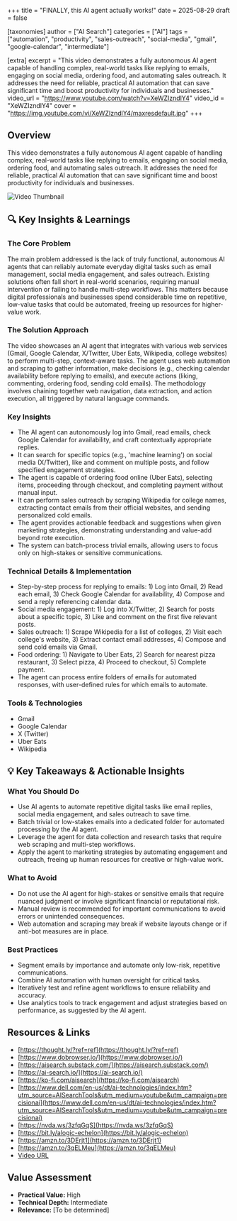 +++
title = "FINALLY, this AI agent actually works!"
date = 2025-08-29
draft = false

[taxonomies]
author = ["AI Search"]
categories = ["AI"]
tags = ["automation", "productivity", "sales-outreach", "social-media", "gmail", "google-calendar", "intermediate"]

[extra]
excerpt = "This video demonstrates a fully autonomous AI agent capable of handling complex, real-world tasks like replying to emails, engaging on social media, ordering food, and automating sales outreach. It addresses the need for reliable, practical AI automation that can save significant time and boost productivity for individuals and businesses."
video_url = "https://www.youtube.com/watch?v=XeWZIzndlY4"
video_id = "XeWZIzndlY4"
cover = "https://img.youtube.com/vi/XeWZIzndlY4/maxresdefault.jpg"
+++

## Overview

This video demonstrates a fully autonomous AI agent capable of handling complex, real-world tasks like replying to emails, engaging on social media, ordering food, and automating sales outreach. It addresses the need for reliable, practical AI automation that can save significant time and boost productivity for individuals and businesses.

![Video Thumbnail](https://img.youtube.com/vi/XeWZIzndlY4/maxresdefault.jpg)

## 🔍 Key Insights & Learnings

### The Core Problem
The main problem addressed is the lack of truly functional, autonomous AI agents that can reliably automate everyday digital tasks such as email management, social media engagement, and sales outreach. Existing solutions often fall short in real-world scenarios, requiring manual intervention or failing to handle multi-step workflows. This matters because digital professionals and businesses spend considerable time on repetitive, low-value tasks that could be automated, freeing up resources for higher-value work.

### The Solution Approach
The video showcases an AI agent that integrates with various web services (Gmail, Google Calendar, X/Twitter, Uber Eats, Wikipedia, college websites) to perform multi-step, context-aware tasks. The agent uses web automation and scraping to gather information, make decisions (e.g., checking calendar availability before replying to emails), and execute actions (liking, commenting, ordering food, sending cold emails). The methodology involves chaining together web navigation, data extraction, and action execution, all triggered by natural language commands.

### Key Insights
- The AI agent can autonomously log into Gmail, read emails, check Google Calendar for availability, and craft contextually appropriate replies.
- It can search for specific topics (e.g., 'machine learning') on social media (X/Twitter), like and comment on multiple posts, and follow specified engagement strategies.
- The agent is capable of ordering food online (Uber Eats), selecting items, proceeding through checkout, and completing payment without manual input.
- It can perform sales outreach by scraping Wikipedia for college names, extracting contact emails from their official websites, and sending personalized cold emails.
- The agent provides actionable feedback and suggestions when given marketing strategies, demonstrating understanding and value-add beyond rote execution.
- The system can batch-process trivial emails, allowing users to focus only on high-stakes or sensitive communications.

### Technical Details & Implementation
- Step-by-step process for replying to emails: 1) Log into Gmail, 2) Read each email, 3) Check Google Calendar for availability, 4) Compose and send a reply referencing calendar data.
- Social media engagement: 1) Log into X/Twitter, 2) Search for posts about a specific topic, 3) Like and comment on the first five relevant posts.
- Sales outreach: 1) Scrape Wikipedia for a list of colleges, 2) Visit each college's website, 3) Extract contact email addresses, 4) Compose and send cold emails via Gmail.
- Food ordering: 1) Navigate to Uber Eats, 2) Search for nearest pizza restaurant, 3) Select pizza, 4) Proceed to checkout, 5) Complete payment.
- The agent can process entire folders of emails for automated responses, with user-defined rules for which emails to automate.

### Tools & Technologies
- Gmail
- Google Calendar
- X (Twitter)
- Uber Eats
- Wikipedia

## 💡 Key Takeaways & Actionable Insights

### What You Should Do
- Use AI agents to automate repetitive digital tasks like email replies, social media engagement, and sales outreach to save time.
- Batch trivial or low-stakes emails into a dedicated folder for automated processing by the AI agent.
- Leverage the agent for data collection and research tasks that require web scraping and multi-step workflows.
- Apply the agent to marketing strategies by automating engagement and outreach, freeing up human resources for creative or high-value work.

### What to Avoid
- Do not use the AI agent for high-stakes or sensitive emails that require nuanced judgment or involve significant financial or reputational risk.
- Manual review is recommended for important communications to avoid errors or unintended consequences.
- Web automation and scraping may break if website layouts change or if anti-bot measures are in place.

### Best Practices
- Segment emails by importance and automate only low-risk, repetitive communications.
- Combine AI automation with human oversight for critical tasks.
- Iteratively test and refine agent workflows to ensure reliability and accuracy.
- Use analytics tools to track engagement and adjust strategies based on performance, as suggested by the AI agent.

## Resources & Links

- [https://thought.ly/?ref=ref](https://thought.ly/?ref=ref)
- [https://www.dobrowser.io/](https://www.dobrowser.io/)
- [https://aisearch.substack.com/](https://aisearch.substack.com/)
- [https://ai-search.io/](https://ai-search.io/)
- [https://ko-fi.com/aisearch](https://ko-fi.com/aisearch)
- [https://www.dell.com/en-us/dt/ai-technologies/index.htm?utm_source=AISearchTools&utm_medium=youtube&utm_campaign=precisionai](https://www.dell.com/en-us/dt/ai-technologies/index.htm?utm_source=AISearchTools&utm_medium=youtube&utm_campaign=precisionai)
- [https://nvda.ws/3zfqGqS](https://nvda.ws/3zfqGqS)
- [https://bit.ly/alogic-echelon](https://bit.ly/alogic-echelon)
- [https://amzn.to/3DErjt1](https://amzn.to/3DErjt1)
- [https://amzn.to/3qELMeu](https://amzn.to/3qELMeu)
- [Video URL](https://www.youtube.com/watch?v=XeWZIzndlY4)

## Value Assessment
- **Practical Value:** High
- **Technical Depth:** Intermediate
- **Relevance:** [To be determined]

